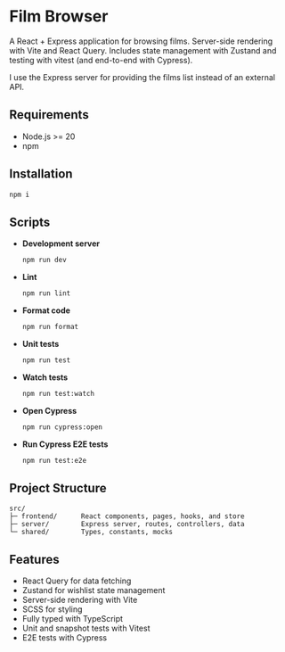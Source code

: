 # Film Browser

A React + Express application for browsing films. Server-side rendering with Vite and React Query. Includes state management with Zustand and testing with vitest (and end-to-end with Cypress).

I use the Express server for providing the films list instead of an external API.

## Requirements

- Node.js >= 20
- npm

## Installation

```bash
npm i
```

## Scripts

- **Development server**

  ```bash
  npm run dev
  ```

- **Lint**

  ```bash
  npm run lint
  ```

- **Format code**

  ```bash
  npm run format
  ```

- **Unit tests**

  ```bash
  npm run test
  ```

- **Watch tests**

  ```bash
  npm run test:watch
  ```

- **Open Cypress**

  ```bash
  npm run cypress:open
  ```

- **Run Cypress E2E tests**

  ```bash
  npm run test:e2e
  ```

## Project Structure

```
src/
├─ frontend/      React components, pages, hooks, and store
├─ server/        Express server, routes, controllers, data
└─ shared/        Types, constants, mocks
```

## Features

- React Query for data fetching
- Zustand for wishlist state management
- Server-side rendering with Vite
- SCSS for styling
- Fully typed with TypeScript
- Unit and snapshot tests with Vitest
- E2E tests with Cypress
